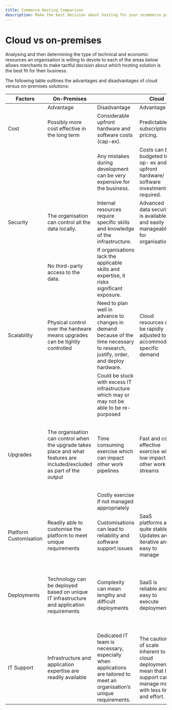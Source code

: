 ```yaml
---
title: Commerce Hosting Comparison
description: Make the best decision about hosting for your ecommerce project by reviewing this comparison table.
---
```


# Cloud vs on-premises

Analysing and then determining the type of technical and economic resources an organisation is willing to devote to each of the areas below allows merchants to make tactful decision about which hosting solution is the best fit for their business.

The following table outlines the advantages and disadvantages of cloud versus on-premises solutions:

<table>
    <thead>
        <tr>
            <th>Factors</th>
            <th>On-Premises</th>
            <th></th>
            <th>Cloud</th>
            <th></th>
        </tr>
    </thead>
    <tbody>
        <tr>
            <td></td>
            <td>Advantage</td>
            <td>Disadvantage</td>
            <td>Advantage</td>
            <td>Disadvantage</td>
        </tr>
        <tr>
            <td>Cost</td>
            <td>Possibly more cost effective in the long term</td>
            <td>Considerable upfront hardware and software costs (cap-ex).</td>
            <td>Predictable subscription pricing.</td>
            <td>Long term cost projection is required.</td>
        </tr>
        <tr>
            <td></td>
            <td></td>
            <td>Any mistakes during development can be very expensive for the business.</td>
            <td>Costs can be budgeted to op- ex and no upfront hardware/ software investment required.</td>
            <td>Licensing costs can mitigate hardware savings</td>
        </tr>
        <tr>
            <td>Security</td>
            <td>The organisation can control all the data locally.</td>
            <td>Internal resources require specific skills and knowledge of the infrastructure.</td>
            <td>Advanced data security is available and easily manageable for organisations.</td>
            <td>Aggressively targeted by hackers</td>
        </tr>
        <tr>
            <td></td>
            <td>No third-party access to the data.</td>
            <td>If organisations lack the applicable skills and expertise, it risks significant exposure.</td>
            <td></td>
            <td>Data could be accessed by 3rd party.</td>
        </tr>
        <tr>
            <td>Scalability</td>
            <td>Physical control over the hardware means upgrades can be tightly controlled</td>
            <td>Need to plan well in advance to changes in demand because of the time necessary to research, justify, order, and deploy hardware.</td>
            <td>Cloud resources can be rapidly adjusted to accommodate specific demand</td>
            <td>Costs escalate when the cloud infrastructure is improperly managed and not properly tracked</td>
        </tr>
        <tr>
            <td></td>
            <td></td>
            <td>Could be stuck with excess IT infrastructure which may or may not be able to be re-purposed</td>
            <td></td>
            <td></td>
        </tr>
        <tr>
            <td>Upgrades</td>
            <td>The organisation can control when the upgrade takes place and what features are included/excluded as part of the output</td>
            <td>Time consuming exercise which can impact other work pipelines</td>
            <td>Fast and cost effective exercise with low impact to other work streams</td>
            <td>SaaS provider manages the upgrade, and the organisation is not always aware of the final output and impact on the site</td>
        </tr>
        <tr>
            <td></td>
            <td></td>
            <td>Costly exercise if not managed appropriately</td>
            <td></td>
            <td></td>
        </tr>
        <tr>
            <td>Platform Customisation</td>
            <td>Readily able to customise the platform to meet unique requirements</td>
            <td>Customisations can lead to reliability and software support issues</td>
            <td>SaaS platforms are quite stable. Updates are iterative and easy to manage</td>
            <td>SaaS minimises the ability to modify the platform</td>
        </tr>
        <tr>
            <td>Deployments</td>
            <td>Technology can be deployed based on unique IT infrastructure and application requirements</td>
            <td>Complexity can mean lengthy and difficult deployments</td>
            <td>SaaS is reliable and easy to execute deployments</td>
            <td>Normally, SaaS is implemented to a lowest common denominator, which can sometimes cause limiting functionality</td>
        </tr>
        <tr>
            <td>IT Support</td>
            <td>Infrastructure and application expertise are readily available</td>
            <td>Dedicated IT team is necessary, especially when applications are tailored to meet an organisation’s unique requirements.</td>
            <td>The caution of scale inherent to cloud deployments mean that IT support can manage more with less time and effort.</td>
            <td>The learning curve for cloud is significant and adequately trained personnel are expensive</td>
        </tr>
    </tbody>
</table>
